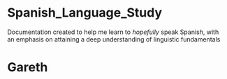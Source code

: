# Spanish_Language_Study
Documentation created to help me learn to *hopefully* speak Spanish, with an emphasis on attaining a deep understanding of linguistic fundamentals

# Gareth
[](Gareth_Spanish_Teacher/Lesson_1.txt)